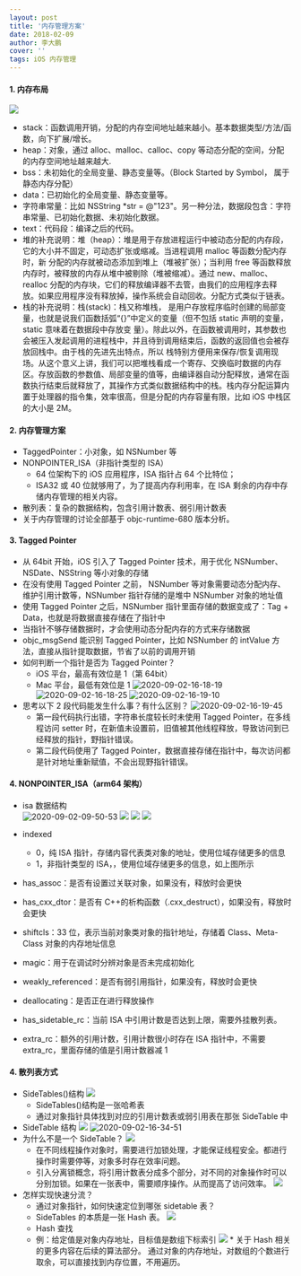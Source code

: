 ```yaml
---
layout: post
title: '内存管理方案'
date: 2018-02-09
author: 李大鹏
cover: ''
tags: iOS 内存管理
---
```


#### 1. 内存布局

![](http://files.pandaleo.cn/c70625807583c303e1167dbcfc351066.png)

- stack：函数调用开销，分配的内存空间地址越来越小。基本数据类型/方法/函数，向下扩展/增长。
- heap：对象，通过 alloc、malloc、calloc、copy 等动态分配的空间，分配的内存空间地址越来越大.
- bss：未初始化的全局变量、静态变量等。（Block Started by Symbol， 属于静态内存分配）
- data：已初始化的全局变量、静态变量等。
- 字符串常量：比如 NSString \*str = @"123"。另一种分法，数据段包含：字符串常量、已初始化数据、未初始化数据。
- text：代码段：编译之后的代码。
- 堆的补充说明：堆（heap）：堆是用于存放进程运行中被动态分配的内存段，它的大小并不固定，可动态扩张或缩减。当进程调用 malloc 等函数分配内存时，新 分配的内存就被动态添加到堆上（堆被扩张）；当利用 free 等函数释放内存时，被释放的内存从堆中被剔除（堆被缩减）。通过 new、malloc、realloc 分配的内存块，它们的释放编译器不去管，由我们的应用程序去释放。如果应用程序没有释放掉，操作系统会自动回收。分配方式类似于链表。
- 栈的补充说明：栈(stack)：栈又称堆栈， 是用户存放程序临时创建的局部变量，也就是说我们函数括弧“{}”中定义的变量（但不包括 static 声明的变量，static 意味着在数据段中存放变 量）。除此以外，在函数被调用时，其参数也会被压入发起调用的进程栈中，并且待到调用结束后，函数的返回值也会被存放回栈中。由于栈的先进先出特点，所以 栈特别方便用来保存/恢复调用现场。从这个意义上讲，我们可以把堆栈看成一个寄存、交换临时数据的内存区。存放函数的参数值、局部变量的值等，由编译器自动分配释放，通常在函数执行结束后就释放了，其操作方式类似数据结构中的栈。栈内存分配运算内置于处理器的指令集，效率很高，但是分配的内存容量有限，比如 iOS 中栈区的大小是 2M。

#### 2. 内存管理方案

- TaggedPointer：小对象，如 NSNumber 等
- NONPOINTER_ISA（非指针类型的 ISA）
  - 64 位架构下的 iOS 应用程序，ISA 指针占 64 个比特位；
  - ISA32 或 40 位就够用了，为了提高内存利用率，在 ISA 剩余的内存中存储内存管理的相关内容。
- 散列表：复杂的数据结构，包含引用计数表、弱引用计数表
- 关于内存管理的讨论全部基于 objc-runtime-680 版本分析。

#### 3. Tagged Pointer

- 从 64bit 开始，iOS 引入了 Tagged Pointer 技术，用于优化 NSNumber、NSDate、NSString 等小对象的存储
- 在没有使用 Tagged Pointer 之前， NSNumber 等对象需要动态分配内存、维护引用计数等，NSNumber 指针存储的是堆中 NSNumber 对象的地址值
- 使用 Tagged Pointer 之后，NSNumber 指针里面存储的数据变成了：Tag + Data，也就是将数据直接存储在了指针中
- 当指针不够存储数据时，才会使用动态分配内存的方式来存储数据
- objc_msgSend 能识别 Tagged Pointer，比如 NSNumber 的 intValue 方法，直接从指针提取数据，节省了以前的调用开销
- 如何判断一个指针是否为 Tagged Pointer？
  - iOS 平台，最高有效位是 1（第 64bit）
  - Mac 平台，最低有效位是 1
    ![2020-09-02-16-18-19](http://files.pandaleo.cn/2020-09-02-16-18-19.png)
    ![2020-09-02-16-18-25](http://files.pandaleo.cn/2020-09-02-16-18-25.png)
    ![2020-09-02-16-19-10](http://files.pandaleo.cn/2020-09-02-16-19-10.png)
- 思考以下 2 段代码能发生什么事？有什么区别？
  ![2020-09-02-16-19-45](http://files.pandaleo.cn/2020-09-02-16-19-45.png)
  - 第一段代码执行出错，字符串长度较长时未使用 Tagged Pointer，在多线程访问 setter 时，在新值未设置前，旧值被其他线程释放，导致访问到已经释放的指针，野指针错误。
  - 第二段代码使用了 Tagged Pointer，数据直接存储在指针中，每次访问都是针对地址重新赋值，不会出现野指针错误。

#### 4. NONPOINTER_ISA（arm64 架构）

- isa 数据结构  
  ![2020-09-02-09-50-53](http://files.pandaleo.cn/2020-09-02-09-50-53.png?imageMogr2/thumbnail/!50p)
  ![](http://files.pandaleo.cn/c39c35d9a1f3084a41fccbf04ecfcaad.png)
  ![](http://files.pandaleo.cn/260635a64c7bcf640db2cd218e04a341.png)
  ![](http://files.pandaleo.cn/a04a68b6cffcf276a01a94a3915c8f14.png)

- indexed

  - 0，纯 ISA 指针，存储内容代表类对象的地址，使用位域存储更多的信息
  - 1，非指针类型的 ISA，，使用位域存储更多的信息，如上图所示

- has_assoc：是否有设置过关联对象，如果没有，释放时会更快
- has_cxx_dtor：是否有 C++的析构函数（.cxx_destruct），如果没有，释放时会更快
- shiftcls：33 位，表示当前对象类对象的指针地址，存储着 Class、Meta-Class 对象的内存地址信息
- magic：用于在调试时分辨对象是否未完成初始化
- weakly_referenced：是否有弱引用指针，如果没有，释放时会更快
- deallocating：是否正在进行释放操作
- has_sidetable_rc：当前 ISA 中引用计数是否达到上限，需要外挂散列表。
- extra_rc：额外的引用计数，引用计数很小时存在 ISA 指针中，不需要 extra_rc，里面存储的值是引用计数器减 1

#### 4. 散列表方式

- SideTables()结构
  ![](http://files.pandaleo.cn/5fa77c89e4d181a8c1d08632840c6760.png)
  - SideTables()结构是一张哈希表
  - 通过对象指针具体找到对应的引用计数表或弱引用表在那张 SideTable 中
- SideTable 结构
  ![](http://files.pandaleo.cn/211d001559d57955cb97e604dcd5f8bf.png)
  ![2020-09-02-16-34-51](http://files.pandaleo.cn/2020-09-02-16-34-51.png)
- 为什么不是一个 SideTable？
  ![](http://files.pandaleo.cn/64862dfe11607e9af6f7095e38936c26.png)
  - 在不同线程操作对象时，需要进行加锁处理，才能保证线程安全。都进行操作时需要停等，对象多时存在效率问题。
  - 引入分离锁概念，将引用计数表分成多个部分，对不同的对象操作时可以分别加锁。如果在一张表中，需要顺序操作。从而提高了访问效率。
    ![](http://files.pandaleo.cn/14667a5da0d877d31677f938381a743e.png)
- 怎样实现快速分流？
  - 通过对象指针，如何快速定位到哪张 sidetable 表？
  - SideTables 的本质是一张 Hash 表。
    ![](http://files.pandaleo.cn/04f7dd85adb65ad3290fd2aee2accb69.png)
  - Hash 查找
  - 例：给定值是对象内存地址，目标值是数组下标索引
    ![](http://files.pandaleo.cn/62fb6c560a1e199cef75480464964651.png) \* 关于 Hash 相关的更多内容在后续的算法部分。
    通过对象的内存地址，对数组的个数进行取余，可以直接找到内存位置，不用遍历。
